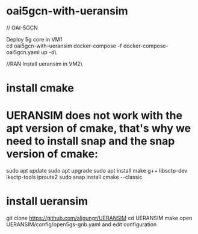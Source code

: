 # oai5gcn-with-ueransim

// OAI-5GCN

Deploy 5g core in VM1\
cd oai5gcn-with-ueransim
docker-compose -f docker-compose-oai5gcn.yaml up -d\

//RAN
Install ueransim in VM2\
# install cmake
# UERANSIM does not work with the apt version of cmake, that's why we need to install snap and the snap version of cmake:
sudo apt update 
sudo apt upgrade 
sudo apt install make g++ libsctp-dev lksctp-tools 
iproute2 sudo snap install cmake --classic

# install ueransim
git clone https://github.com/aligungr/UERANSIM
cd UERANSIM
make
open UERANSIM/config/open5gs-gnb.yaml
and edit configuration 
